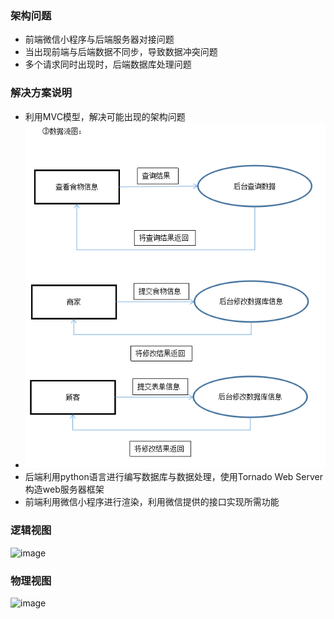 ### 架构问题 
- 前端微信小程序与后端服务器对接问题
- 当出现前端与后端数据不同步，导致数据冲突问题
- 多个请求同时出现时，后端数据库处理问题
### 解决方案说明 
- 利用MVC模型，解决可能出现的架构问题
- ![image](https://raw.githubusercontent.com/MengfanHe/photoes/master/%E6%95%B0%E6%8D%AE%E6%B5%81%E5%9B%BE.png)
- 后端利用python语言进行编写数据库与数据处理，使用Tornado Web Server构造web服务器框架
- 前端利用微信小程序进行渲染，利用微信提供的接口实现所需功能
### 逻辑视图 
![image](http://wx1.sinaimg.cn/mw690/c3b8fd03gy1fs45884cxsj20iw0hijrv.jpg)
### 物理视图 
![image](http://wx1.sinaimg.cn/mw690/c3b8fd03gy1fs45s4vtjoj20f00c874c.jpg)
